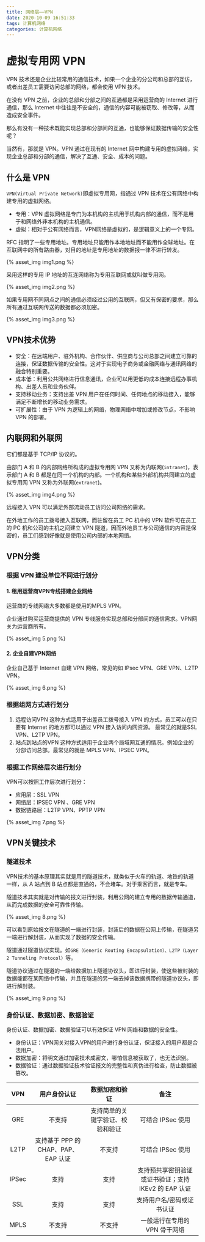 ```yaml
---
title: 网络层——VPN
date: 2020-10-09 16:51:33
tags: 计算机网络
categories: 计算机网络
---
```



# 虚拟专用网 VPN
VPN 技术还是企业比较常用的通信技术，如果一个企业的分公司和总部的互访，或者出差员工需要访问总部的网络，都会使用 VPN 技术。

在没有 VPN 之前，企业的总部和分部之间的互通都是采用运营商的 Internet 进行通信，那么 Internet 中往往是不安全的，通信的内容可能被窃取、修改等，从而造成安全事件。

那么有没有一种技术既能实现总部和分部间的互通，也能够保证数据传输的安全性呢？

当然有，那就是 VPN。VPN 通过在现有的 Internet 网中构建专用的虚拟网络，实现企业总部和分部的通信，解决了互通、安全、成本的问题。
## 什么是 VPN
`VPN(Virtual Private Network)`即虚拟专用网，指通过 VPN 技术在公有网络中构建专用的虚拟网络。
* 专用：VPN 虚拟网络是专门为本机构的主机用于机构内部的通信，而不是用于和网络外非本机构的主机通信。
* 虚拟：相对于公有网络而言，VPN网络是虚拟的，是逻辑意义上的一个专网。

RFC 指明了一些专用地址。专用地址只能用作本地地址而不能用作全球地址。在互联网中的所有路由器，对目的地址是专用地址的数据报一律不进行转发。

{% asset_img img1.png %}

采用这样的专用 IP 地址的互连网络称为专用互联网或就叫做专用网。

{% asset_img img2.png %}

如果专用网不同网点之间的通信必须经过公用的互联网，但又有保密的要求，那么所有通过互联网传送的数据都必须加密。

{% asset_img img3.png %}

## VPN技术优势
* 安全：在远端用户、驻外机构、合作伙伴、供应商与公司总部之间建立可靠的连接，保证数据传输的安全性。这对于实现电子商务或金融网络与通讯网络的融合特别重要。
* 成本低：利用公共网络进行信息通讯，企业可以用更低的成本连接远程办事机构、出差人员和业务伙伴。
* 支持移动业务：支持出差 VPN 用户在任何时间、任何地点的移动接入，能够满足不断增长的移动业务需求。
* 可扩展性：由于 VPN 为逻辑上的网络，物理网络中增加或修改节点，不影响 VPN 的部署。

## 内联网和外联网
它们都是基于 TCP/IP 协议的。

由部门 A 和 B 的内部网络所构成的虚拟专用网 VPN 又称为内联网(`intranet`)，表示部门 A 和 B 都是在同一个机构的内部。一个机构和某些外部机构共同建立的虚拟专用网 VPN 又称为外联网(`extranet`)。 

{% asset_img img4.png %}

远程接入 VPN 可以满足外部流动员工访问公司网络的需求。

在外地工作的员工拨号接入互联网，而驻留在员工 PC 机中的 VPN 软件可在员工的 PC 机和公司的主机之间建立 VPN 隧道，因而外地员工与公司通信的内容是保密的，员工们感到好像就是使用公司内部的本地网络。 
## VPN分类
### 根据 VPN 建设单位不同进行划分
#### 1. 租用运营商VPN专线搭建企业网络

运营商的专线网络大多数都是使用的MPLS VPN。

企业通过购买运营商提供的 VPN 专线服务实现总部和分部间的通信需求。VPN网关为运营商所有。

{% asset_img 5.png %}

#### 2. 企业自建VPN网络
企业自己基于 Internet 自建 VPN 网络，常见的如 IPsec VPN、GRE VPN、L2TP VPN。

{% asset_img 6.png %}

### 根据组网方式进行划分
1. 远程访问VPN
这种方式适用于出差员工拨号接入 VPN 的方式，员工可以在只要有 Internet 的地方都可以通过 VPN 接入访问内网资源。
最常见的就是SSL VPN、L2TP VPN。
2. 站点到站点的VPN
这种方式适用于企业两个局域网互通的情况。例如企业的分部访问总部。最常见的就是 MPLS VPN、IPSEC VPN。

### 根据工作网络层次进行划分
VPN可以按照工作层次进行划分：
* 应用层：SSL VPN
* 网络层：IPSEC VPN 、GRE VPN
* 数据链路层：L2TP VPN、PPTP VPN

{% asset_img 7.png %}

## VPN关键技术
### 隧道技术
VPN技术的基本原理其实就是用的隧道技术，就类似于火车的轨道、地铁的轨道一样，从 A 站点到 B 站点都是直通的，不会堵车。对于乘客而言，就是专车。

隧道技术其实就是对传输的报文进行封装，利用公网的建立专用的数据传输通道，从而完成数据的安全可靠性传输。

{% asset_img 8.png %}

可以看到原始报文在隧道的一端进行封装，封装后的数据在公网上传输，在隧道另一端进行解封装，从而实现了数据的安全传输。

隧道通过隧道协议实现。如`GRE（Generic Routing Encapsulation）、L2TP（Layer 2 Tunneling Protocol）`等。

隧道协议通过在隧道的一端给数据加上隧道协议头，即进行封装，使这些被封装的数据能都在某网络中传输，并且在隧道的另一端去掉该数据携带的隧道协议头，即进行解封装。

{% asset_img 9.png %}

### 身份认证、数据加密、数据验证
身份认证、数据加密、数据验证可以有效保证 VPN 网络和数据的安全性。
* 身份认证：VPN网关对接入VPN的用户进行身份认证，保证接入的用户都是合法用户。
* 数据加密：将明文通过加密技术成密文，哪怕信息被获取了，也无法识别。
* 数据验证：通过数据验证技术验证报文的完整性和真伪进行检查，防止数据被篡改。

|  VPN  | 用户身份认证 | 数据加密和验证 | 备注 |
| :--: | :--: | :--: | :--: |
|  GRE  | 不支持 | 支持简单的关键字验证、校验和验证 | 可结合 IPSec 使用 |
| L2TP  | 支持基于 PPP 的CHAP、PAP、EAP 认证 | 不支持 | 可结合 IPSec 使用 |
| IPSec | 支持 | 支持 | 支持预共享密钥验证或证书验证；支持 IKEv2 的 EAP 认证 |
|  SSL  | 支持 | 支持 | 支持用户名/密码或证书认证 |
| MPLS  | 不支持 | 不支持 | 一般运行在专用的 VPN 骨干网络 |

